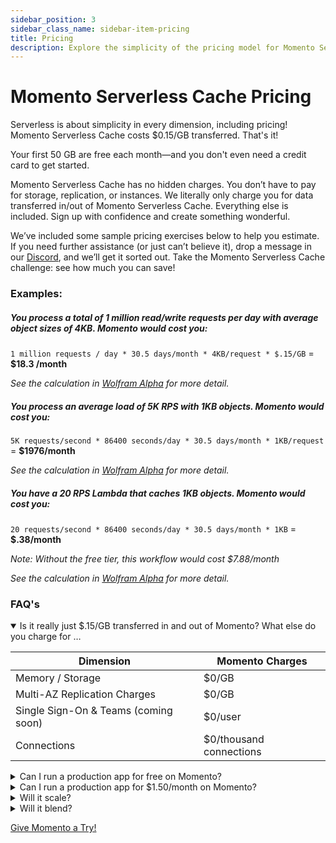 ```yaml
---
sidebar_position: 3
sidebar_class_name: sidebar-item-pricing
title: Pricing
description: Explore the simplicity of the pricing model for Momento Serverless Cache
---
```


# Momento Serverless Cache Pricing
Serverless is about simplicity in every dimension, including pricing! Momento Serverless Cache costs $0.15/GB transferred. That's it!

Your first 50 GB are free each month—and you don't even need a credit card to get started.

Momento Serverless Cache has no hidden charges. You don’t have to pay for storage, replication, or instances. We literally only charge you for data transferred in/out of Momento Serverless Cache. Everything else is included. Sign up with confidence and create something wonderful.

We’ve included some sample pricing exercises below to help you estimate. If you need further assistance (or just can’t believe it), drop a message in our [Discord](https://discord.gg/Z7FSXB89), and we’ll get it sorted out. Take the Momento Serverless Cache challenge: see how much you can save!

### Examples:

##### You process a total of 1 million read/write requests per day with average object sizes of 4KB. Momento would cost you:

`1 million requests / day * 30.5 days/month * 4KB/request * $.15/GB` = **$18.3 /month**

_See the calculation in [Wolfram Alpha](https://www.wolframalpha.com/input?i=1+million%2F+day+*+4KB+*+%24.15%2FGB+to+%24%2Fmonth) for more detail._

##### You process an average load of 5K RPS with 1KB objects. Momento would cost you:

`5K requests/second * 86400 seconds/day * 30.5 days/month * 1KB/request` = **$1976/month**

_See the calculation in [Wolfram Alpha](https://www.wolframalpha.com/input?i=5000%2Fsecond+*+1KB++*+%24.15%2FGB+to+%24%2Fmonth) for more detail._

##### You have a 20 RPS Lambda that caches 1KB objects. Momento would cost you:

`20 requests/second * 86400 seconds/day * 30.5 days/month * 1KB` = **$.38/month**

_Note: Without the free tier, this workflow would cost $7.88/month_

_See the calculation in [Wolfram Alpha](https://www.wolframalpha.com/input?i=%28%2820+requests%2Fsecond+*+1KB%2Frequest%29+-+50GB+%2Fmonth%29+*+%24.15%2FGB+to+%24%2Fmonth) for more detail._

### FAQ's 
<details open>
  <summary>Is it really just $.15/GB transferred in and out of Momento? What else do you charge for …</summary>

| Dimension                            | Momento Charges         |
|--------------------------------------|-------------------------|
| Memory / Storage                     | $0/GB                   |
| Multi-AZ Replication Charges         | $0/GB                   |
| Single Sign-On & Teams (coming soon) | $0/user                 |
| Connections                          | $0/thousand connections |
  
 </details>

<details>
<summary>Can I run a production app for free on Momento?</summary>
Absolutely! Our free tier and low usage tiers are as fast, as available, and as secure as our at scale service. You get all our availability features like multi-AZ replication, hot key protection, and automatic scaling to handle bursts. You even get all our security features for free (end-to-end encryption, per request authentication, TLS).

We frequently find customers provisioning an entire cluster to handle low-RPS workflows. If you want them to be HA, you need multiple nodes. If you believe in CICD, you likely have a similarly sized cluster in staging—and maybe even in dev. That adds up! Turn off those machines—and save the environment. Go Momento!
</details>

<details>
  <summary>Can I run a production app for $1.50/month on Momento?</summary>
Absolutely! If you are transferring 60 GB of data in/out of Momento each month, you get the first 50GB free each month and pay $0.15/GB for the remaining 10GB each month. Access enterprise-grade availability, security, and performance at any scale with Momento.


As crazy as it sounds, we are not the first to do this. You can experience this with other serverless services like DynamoDB, S3, and more—we are just bringing serverless to caching!
</details>

<details>
  <summary>Will it scale?</summary>
Hell yes! Momento is the best way to future-proof your caching story. You can add Momento *extremely* quickly—and it just fades into the background whether you are doing 1 RPS or 1 million RPS. You just pay for what you use—so you get a scalable cache without spending a lot of cash.
</details>
  
<details>
  <summary>Will it blend?</summary>
We do not recommend putting Momento in a blender as it may void the warranty of your blender, but Momento is robust with enterprise grade security and availability. Momento does blend seamlessly with your current cloud setup, whether you're on AWS, GCP, Azure, or multi-cloud!
</details>

[Give Momento a Try!](https://docs.momentohq.com/docs/getting-started)
